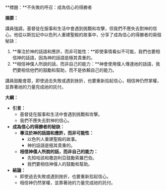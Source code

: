 **標題：**不失敗的呼召：成為信心的得勝者

**摘要：**

講員強調，基督徒在服事和生活中會遇到挑戰和攻擊，但我們不應失去對神的信心。他從以斯拉記中以色列人重建聖殿的故事中，分享了成為信心的得勝者的兩個秘訣：

1. **專注於神的話語和應許，而非可能性：**即使事情看似不可能，我們也要相信神的話語，因為神的話語是極其貴重的。
2. **相信神僕人所說的話，而非自己的能力：**神會使用僕人傳達祂的話語，我們要相信他們的鼓勵和幫助，而不是依賴自己的能力。

講員鼓勵會眾，即使過去失敗或遇到挫折，也要重新拾起信心，相信神仍然掌權，並靠著祂的力量完成祂的託付。

**大綱：**

* **引言：**
    * 基督徒在服事和生活中會遇到挑戰和攻擊。
    * 我們不應失去對神的信心。
* **成為信心的得勝者的秘訣：**
    * **專注於神的話語和應許，而非可能性：**
        * 以色列人重建聖殿的故事。
        * 神的話語是極其貴重的。
    * **相信神僕人所說的話，而非自己的能力：**
        * 先知哈該和撒迦利亞鼓勵索羅巴伯。
        * 我們要相信神僕人的鼓勵和幫助。
* **結論：**
    * 即使過去失敗或遇到挫折，也要重新拾起信心。
    * 相信神仍然掌權，並靠著祂的力量完成祂的託付。